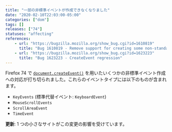 ```yaml
---
title: "一部の非標準イベントが作成できなくなりました"
date: "2020-02-10T22:03:00-05:00"
categories: ["dom"]
tags: []
releases: ["74"]
statuses: "affecting"
references:
    - url: "https://bugzilla.mozilla.org/show_bug.cgi?id=1610819"
      title: "Bug 1610819 - Remove support for creating some non-standard event types"
    - url: "https://bugzilla.mozilla.org/show_bug.cgi?id=1623223"
      title: "Bug 1623223 - CreateEvent regression"
---
```

Firefox 74 で [`document.createEvent()`](https://developer.mozilla.org/docs/Web/API/Document/createEvent) を用いたいくつかの非標準イベント作成への対応が打ち切られました。これらのイベントタイプには以下のものが含まれます。

* `KeyEvents` (標準代替イベント: `KeyboardEvent`)
* `MouseScrollEvents`
* `ScrollAreaEvent`
* `TimeEvent`

**更新**: 1 つの小さなサイトがこの変更の影響を受けています。
